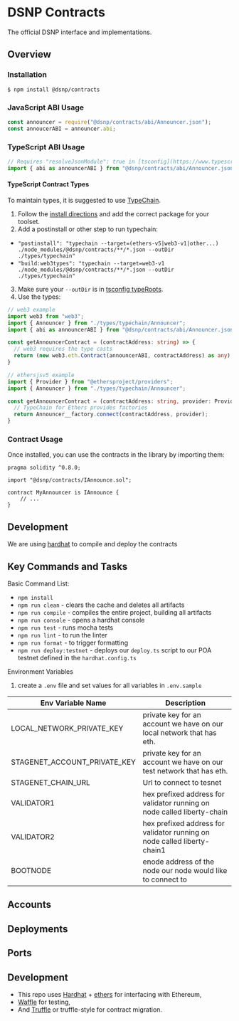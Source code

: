 # DSNP Contracts

The official DSNP interface and implementations.

## Overview

### Installation

```console
$ npm install @dsnp/contracts
```

### JavaScript ABI Usage

```javascript
const announcer = require("@dsnp/contracts/abi/Announcer.json");
const annoucerABI = announcer.abi;

```
### TypeScript ABI Usage

```typescript
// Requires "resolveJsonModule": true in [tsconfig](https://www.typescriptlang.org/tsconfig#resolveJsonModule)
import { abi as announcerABI } from "@dsnp/contracts/abi/Announcer.json";
```

#### TypeScript Contract Types

To maintain types, it is suggested to use [TypeChain](https://github.com/ethereum-ts/Typechain).

1. Follow the [install directions](https://github.com/ethereum-ts/Typechain#installation) and add the correct package for your toolset.
2. Add a postinstall or other step to run typechain:
  - `"postinstall": "typechain --target=(ethers-v5|web3-v1|other...) ./node_modules/@dsnp/contracts/**/*.json --outDir ./types/typechain"`
  - `"build:web3types": "typechain --target=web3-v1 ./node_modules/@dsnp/contracts/**/*.json --outDir ./types/typechain"`
3. Make sure your `--outDir` is in [tsconfig typeRoots](https://www.typescriptlang.org/tsconfig#typeRoots).
4. Use the types:
```typescript
// web3 example
import web3 from "web3";
import { Announcer } from "./types/typechain/Announcer";
import { abi as announcerABI } from "@dsnp/contracts/abi/Announcer.json";

const getAnnouncerContract = (contractAddress: string) => {
  // web3 requires the type casts
  return (new web3.eth.Contract(announcerABI, contractAddress) as any) as Announcer;
}
```

```typescript
// ethersjsv5 example
import { Provider } from "@ethersproject/providers";
import { Announcer } from "./types/typechain/Announcer";

const getAnnouncerContract = (contractAddress: string, provider: Provider) => {
  // TypeChain for Ethers provides factories
  return Announcer__factory.connect(contractAddress, provider);
}
```

### Contract Usage

Once installed, you can use the contracts in the library by importing them:

```solidity
pragma solidity ^0.8.0;

import "@dsnp/contracts/IAnnounce.sol";

contract MyAnnouncer is IAnnounce {
    // ...
}
```

## Development

We are using [hardhat](https://hardhat.org/) to compile and deploy the contracts
 
## Key Commands and Tasks
Basic Command List:
- `npm install`
- `npm run clean` - clears the cache and deletes all artifacts
- `npm run compile` - compiles the entire project, building all artifacts
- `npm run console` - opens a hardhat console
- `npm run test` - runs mocha tests
- `npm run lint` - to run the linter
- `npm run format` - to trigger formatting 
- `npm run deploy:testnet` - deploys our `deploy.ts` script to our POA testnet defined in the `hardhat.config.ts`

Environment Variables
1. create a `.env` file and set values for all variables in `.env.sample`

|Env Variable Name      | Description | 
| ------------- | -----------  | 
| LOCAL_NETWORK_PRIVATE_KEY         | private key for an account we have on our local network that has eth.         | 
| STAGENET_ACCOUNT_PRIVATE_KEY       | private key for an account we have on our test network that has eth.         |
| STAGENET_CHAIN_URL     | Url to connect to tesnet        |     
| VALIDATOR1 | hex prefixed address for validator running on node called liberty-chain |
| VALIDATOR2 | hex prefixed address for validator running on node called liberty-chain1
| BOOTNODE | enode address of the node our node would like to connect to |
    
## Accounts

## Deployments

## Ports

## Development
* This repo uses [Hardhat](https://hardhat.org/getting-started/) + [ethers](https://docs.ethers.io/v5/) for interfacing with Ethereum,
* [Waffle](https://ethereum-waffle.readthedocs.io/en/latest/index.html) for testing,
* And [Truffle](https://www.trufflesuite.com/docs/truffle/getting-started/running-migrations) or truffle-style for contract migration.
